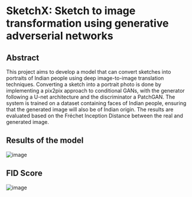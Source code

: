 # SketchX: Sketch to image transformation using generative adverserial networks
## Abstract
This project aims to develop a model that 
can convert sketches into portraits of Indian people using deep image-to-image translation 
techniques. Converting a sketch into a portrait photo is done by implementing a pix2pix 
approach to conditional GANs, with the generator following a U-net architecture and the 
discriminator a PatchGAN. The system is trained on a dataset containing faces of Indian 
people, ensuring that the generated image will also be of Indian origin. The results are 
evaluated based on the Fréchet Inception Distance between the real and generated image.

## Results of the model
![image](https://github.com/trsohankumar/SketchX/assets/63629207/42e4753b-9da7-4699-8d09-dfec8ca7d78c)

## FID Score
![image](https://github.com/trsohankumar/SketchX/assets/63629207/fbedd7cd-228f-41bd-a981-ceedc1730a19)
